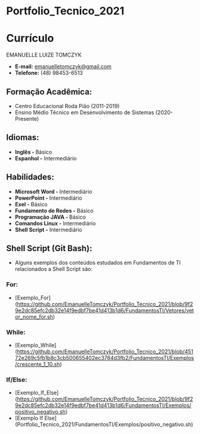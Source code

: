 # Portfolio_Tecnico_2021

<h1> Currículo </h1>
EMANUELLE LUIZE TOMCZYK 

* <b> E-mail:</b> emanuelletomczyk@gmail.com
* <b>Telefone:</b> (48) 98453-6513

<h2> Formação Acadêmica: </h2>

* Centro Educacional Roda Pião (2011-2019)
* Ensino Médio Técnico em Desenvolvimento de Sistemas (2020-Presente)

<h2> Idiomas:</h2>

* <b> Inglês - </b> Básico
* <b> Espanhol -</b> Intermediário

<h2> Habilidades:</h2>

* <b> Microsoft Word - </b> Intermediário 
* <b> PowerPoint - </b> Intermediário
* <b> Exel -</b> Básico
* <b> Fundamento de Redes -</b> Básico 
* <b> Programação JAVA - </b> Básico
* <b> Comandos Linux -</b> Intermediário
* <b> Shell Script -</b> Intermediário

<h2> Shell Script (Git Bash): </h2>

* Alguns exemplos dos conteúdos estudados em Fundamentos de TI relacionados a Shell Script são: 

<h3> For: </h3>

* [Exemplo_For] (https://github.com/EmanuelleTomczyk/Portfolio_Tecnico_2021/blob/9f29e2dc85efc2db32e14f9edbf7be41d413b1d6/FundamentosTI/Vetores/vetor_nome_for.sh)

<h3> While: </h3>

* [Exemplo_While] (https://github.com/EmanuelleTomczyk/Portfolio_Tecnico_2021/blob/45172e269c5fb1b8c3cb500655402ec3784d3fb2/FundamentosTI/Exemplos/crescente_1_10.sh)

<h3> If/Else: </h3>

* [Exemplo_If_Else] (https://github.com/EmanuelleTomczyk/Portfolio_Tecnico_2021/blob/9f29e2dc85efc2db32e14f9edbf7be41d413b1d6/FundamentosTI/Exemplos/positivo_negativo.sh)
* [Exemplo If Else] (Portfolio_Tecnico_2021/FundamentosTI/Exemplos/positivo_negativo.sh)

